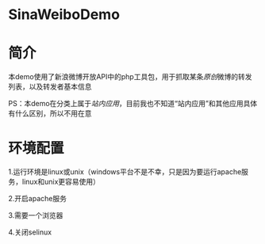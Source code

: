SinaWeiboDemo
=============

# 简介

本demo使用了新浪微博开放API中的php工具包，用于抓取某条*原创*微博的转发列表，以及转发者基本信息

PS：本demo在分类上属于*站内应用*，目前我也不知道“站内应用”和其他应用具体有什么区别，所以不用在意

# 环境配置

1.运行环境是linux或unix（windows平台不是不幸，只是因为要运行apache服务，linux和unix更容易使用）

2.开启apache服务

3.需要一个浏览器

4.关闭selinux
